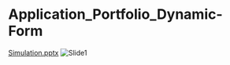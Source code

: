 # Application_Portfolio_Dynamic-Form

[Simulation.pptx](https://github.com/jieguann/Application_Portfolio_Dynamic-Form/files/10148041/Simulation.pptx)
![Slide1](https://user-images.githubusercontent.com/60665347/205479008-ed704cae-7c3a-4857-9c91-184f014e3b6d.PNG)
